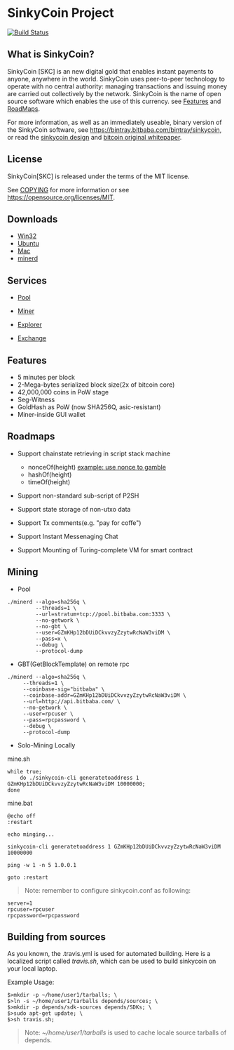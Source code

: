 SinkyCoin Project
=====================================

[![Build Status](https://travis-ci.org/bitbaba/sinkycoin.svg?branch=master)](https://travis-ci.org/bitbaba/sinkycoin)

What is SinkyCoin?
----------------

SinkyCoin [SKC] is an new digital gold that enables instant payments to
anyone, anywhere in the world. SinkyCoin uses peer-to-peer technology to operate
with no central authority: managing transactions and issuing money are carried
out collectively by the network. SinkyCoin is the name of open source
software which enables the use of this currency. 
see [Features](https://github.com/bitbaba/sinkycoin/blob/master/README.md#features)
and [RoadMaps](https://github.com/bitbaba/sinkycoin/blob/master/README.md#roadmaps).

For more information, as well as an immediately useable, binary version of
the SinkyCoin software, see https://bintray.bitbaba.com/bintray/sinkycoin, or read the
[sinkycoin design](http://blog.csdn.net/hacode/article/details/78369398) and
[bitcoin original whitepaper](https://bitcoincore.org/bitcoin.pdf).


License
-------

SinkyCoin[SKC] is released under the terms of the MIT license.

See [COPYING](COPYING) for more information or see https://opensource.org/licenses/MIT.

Downloads
-------------

- [Win32](https://bintray.bitbaba.com/sinkycoin/sinkycoin-win32.tar.gz)
- [Ubuntu](https://bintray.bitbaba.com/sinkycoin/sinkycoin-ubuntu64.tar.gz)
- [Mac](https://bintray.bitbaba.com/sinkycoin/sinkycoin-mac.tar.gz)
- [minerd](https://bintray.bitbaba.com/sinkycoin/sinkycoin-miner.zip)

Services
----------------

- [Pool](https://pool.bitbaba.com/)

- [Miner](https://github.com/bitbaba/cpuminer)

- [Explorer](https://sinkycoin.bitbaba.com/)

- [Exchange](https://ex.bitbaba.com/)


Features
--------

- 5 minutes per block
- 2-Mega-bytes serialized block size(2x of bitcoin core)
- 42,000,000 coins in PoW stage
- Seg-Witness
- GoldHash as PoW (now SHA256Q, asic-resistant)
- Miner-inside GUI wallet

Roadmaps
----------------

- Support chainstate retrieving in script stack machine
  - nonceOf(height) [example: use nonce to gamble](https://github.com/bitbaba/sinkycoin/blob/sinkycoin/doc/gamble.md)
  - hashOf(height)
  - timeOf(height)

- Support non-standard sub-script of P2SH

- Support state storage of non-utxo data

- Support Tx comments(e.g. "pay for coffe")

- Support Instant Messenaging Chat

- Support Mounting of Turing-complete VM for smart contract

Mining 
-------------------
- Pool

```
./minerd --algo=sha256q \
         --threads=1 \
         --url=stratum+tcp://pool.bitbaba.com:3333 \
         --no-getwork \
         --no-gbt \
         --user=GZmKHp12bDUiDCkvvzyZzytwRcNaW3viDM \
         --pass=x \
         --debug \
         --protocol-dump
```

- GBT(GetBlockTemplate) on remote rpc

```
./minerd --algo=sha256q \
	 --threads=1 \
	 --coinbase-sig="bitbaba" \
	 --coinbase-addr=GZmKHp12bDUiDCkvvzyZzytwRcNaW3viDM \
	 --url=http://api.bitbaba.com/ \
	 --no-getwork \
	 --user=rpcuser \
	 --pass=rpcpassword \
	 --debug \
	 --protocol-dump
```

- Solo-Mining Locally

mine.sh

```
while true; 
    do ./sinkycoin-cli generatetoaddress 1 GZmKHp12bDUiDCkvvzyZzytwRcNaW3viDM 10000000; 
done
```

mine.bat

```
@echo off
:restart

echo minging...

sinkycoin-cli generatetoaddress 1 GZmKHp12bDUiDCkvvzyZzytwRcNaW3viDM 10000000

ping -w 1 -n 5 1.0.0.1

goto :restart
```

>Note: remember to configure sinkycoin.conf as following:

```
server=1
rpcuser=rpcuser
rpcpassword=rpcpassword
```

Building from sources
------------------

As you known, the .travis.yml is used for automated building. 
Here is a localized script called *travis.sh*, which can be used 
to build sinkycoin on your local laptop.

Example Usage:

```
$>mkdir -p ~/home/user1/tarballs; \
$>ln -s ~/home/user1/tarballs depends/sources; \
$>mkdir -p depends/sdk-sources depends/SDKs; \
$>sudo apt-get update; \
$>sh travis.sh;
```

>Note: *~/home/user1/tarballs* is used to cache locale source tarballs of depends.

